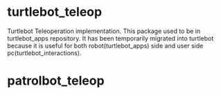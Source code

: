 turtlebot_teleop
================

Turtlebot Teleoperation implementation. 
This package used to be in turtlebot_apps repository. It has been temporarily migrated into turtlebot 
because it is useful for both robot(turtlebot_apps) side and user side pc(turtlebot_interactions). 
# patrolbot_teleop
